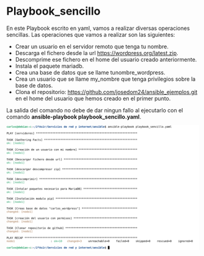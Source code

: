 # Playbook_sencillo
En este Playbook escrito en yaml, vamos a realizar diversas operaciones sencillas. Las operaciones que vamos a realizar son las siguientes:

* Crear un usuario en el servidor remoto que tenga tu nombre.
* Descarga el fichero desde la url https://wordpress.org/latest.zip.
* Descomprime ese fichero en el home del usuario creado anteriormente.
* Instala el paquete mariadb.
* Crea una base de datos que se llame tunombre_wordpress.
* Crea un usuario que se llame my_nombre que tenga privilegios sobre la base de datos.
* Clona el repositorio: https://github.com/josedom24/ansible_ejemplos.git en el home del usuario que hemos creado en el primer punto.

La salida del comando no debe de dar ningun fallo al ejecutarlo con el comando **ansible-playbook playbook_sencillo.yaml**.

<img src="/img/salidacomando.png" alt="Salida del comando"/> 

